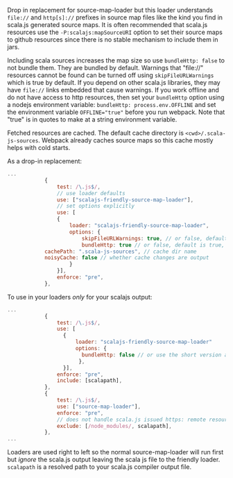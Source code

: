 Drop in replacement for source-map-loader but this loader understands `file://`
and `http[s]://` prefixes in source map files like the kind you find in scala.js
generated source maps. It is often recommended that scala.js resources
use the `-P:scalajs:mapSourceURI` option to set their source maps to
github resources since there is no stable mechanism to include them in jars.

Including scala sources increases the map size so use `bundleHttp: false` to not
bundle them. They are bundled by default. Warnings that "file://" resources
cannot be found can be turned off using `skipFileURLWarnings` which is true by
default. If you depend on other scala.js libraries, they may have `file://`
links embedded that cause warnings. If you work offline and do not have access
to http resources, then set your
`bundleHttp` option using a nodejs environment variable: `bundleHttp:
process.env.OFFLINE` and set the environment variable `OFFLINE="true"` before
you run webpack. Note that "true" is in quotes to make at a string environment
variable.

Fetched resources are cached. The default cache directory is `<cwd>/.scala-js-sources`.
Webpack already caches source maps so this cache mostly helps with 
cold starts.

As a drop-in replacement:
```javascript
...
            {
                test: /\.js$/,
                // use loader defaults
                use: ["scalajs-friendly-source-map-loader"],
                // set options explicitly
                use: [
                { 
                    loader: "scalajs-friendly-source-map-loader",
                    options: {
                        skipFileURLWarnings: true, // or false, default is true
                        bundleHttp: true // or false, default is true,
			cachePath: ".scala-js-sources", // cache dir name
			noisyCache: false // whether cache changes are output
                    }
                }],
                enforce: "pre",
            },
```

To use in your loaders *only* for your scalajs output:

```javascript
...
            {
                test: /\.js$/,
                use: [
                  { 
                      loader: "scalajs-friendly-source-map-loader"
                      options: {
                        bundleHttp: false // or use the short version above
                       },
                  }],
                enforce: "pre",
                include: [scalapath],
            },
            {
                test: /\.js$/,
                use: ["source-map-loader"],
                enforce: "pre",
                // does not handle scala.js issued https: remote resources
                exclude: [/node_modules/, scalapath],
            },
...
```

Loaders are used right to left so the normal source-map-loader will run first
but *ignore* the scala.js output leaving the scala js file to the friendly
loader. `scalapath` is a resolved path to your scala.js compiler output file.

